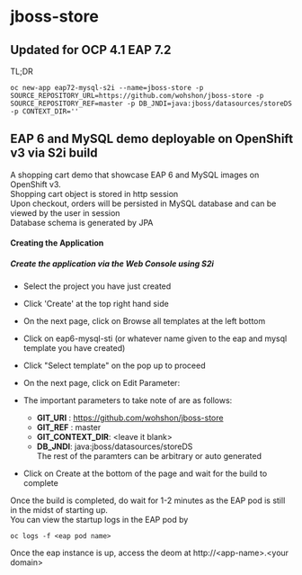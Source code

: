 # jboss-store

## Updated for OCP 4.1 EAP 7.2

TL;DR 

```
oc new-app eap72-mysql-s2i --name=jboss-store -p SOURCE_REPOSITORY_URL=https://github.com/wohshon/jboss-store -p SOURCE_REPOSITORY_REF=master -p DB_JNDI=java:jboss/datasources/storeDS -p CONTEXT_DIR=''
```


## EAP 6 and MySQL demo deployable on OpenShift v3 via S2i build

A shopping cart demo that showcase EAP 6 and MySQL images on OpenShift v3.  
Shopping cart object is stored in http session  
Upon checkout, orders will be persisted in MySQL database and can be viewed by the user in session   
Database schema is generated by JPA  


#### Creating the Application

##### Create the application via the Web Console using S2i  

- Select the project you have just created
- Click 'Create' at the top right hand side
- On the next page, click on Browse all templates at the left bottom
- Click on eap6-mysql-sti (or whatever name given to the eap and mysql template you have created)
- Click "Select template" on the pop up to proceed
- On the next page, click on Edit Parameter:
- The important parameters to take note of are as follows:
  - **GIT_URI** : https://github.com/wohshon/jboss-store
  - **GIT_REF** : master
  - **GIT_CONTEXT_DIR**: &lt;leave it blank&gt;
  - **DB_JNDI**: java:jboss/datasources/storeDS  
  The rest of the paramters can be arbitrary or auto generated
 
- Click on Create at the bottom of the page and wait for the build to complete
 
 Once the build is completed, do wait for 1-2 minutes as the EAP pod is still in the midst of starting up.  
 You can view the startup logs in the EAP pod by
```
oc logs -f <eap pod name>
```
Once the eap instance is up, access the deom at 
http://&lt;app-name&gt;.&lt;your domain&gt;


 




